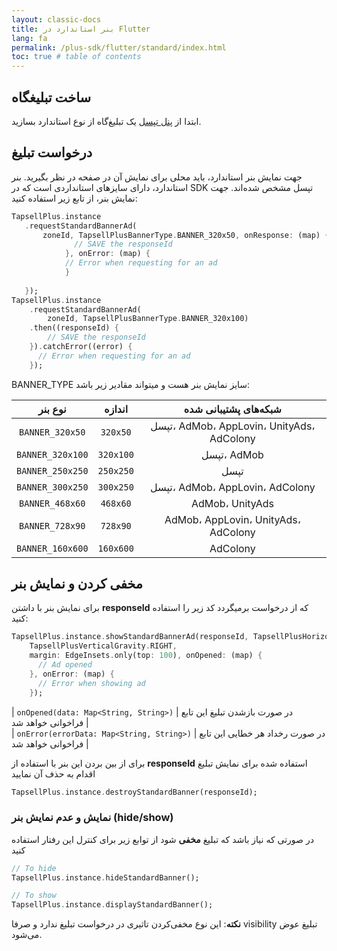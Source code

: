 ```yaml
---
layout: classic-docs
title: بنر استاندارد در Flutter
lang: fa
permalink: /plus-sdk/flutter/standard/index.html
toc: true # table of contents
---
```


## ساخت تبلیغگاه
ابتدا از [پنل تپسل](https://dashboard.tapsell.ir/) یک تبلیغ‌گاه از نوع استاندارد بسازید.

## درخواست تبلیغ
جهت نمایش بنر استاندارد، باید محلی برای نمایش آن در صفحه در نظر بگیرید. بنر استاندارد، دارای سایزهای استانداردی است که در SDK تپسل مشخص شده‌اند. جهت نمایش بنر، از تابع زیر استفاده کنید:


```dart
TapsellPlus.instance
   .requestStandardBannerAd(
       zoneId, TapsellPlusBannerType.BANNER_320x50, onResponse: (map) {
              // SAVE the responseId
            }, onError: (map) {
            // Error when requesting for an ad
            }
              
   });
TapsellPlus.instance
    .requestStandardBannerAd(
        zoneId, TapsellPlusBannerType.BANNER_320x100)
    .then((responseId) {
        // SAVE the responseId
    }).catchError((error) {
      // Error when requesting for an ad
    });
```

BANNER_TYPE سایز نمایش بنر هست و میتواند مقادیر زیر باشد:

|نوع بنر|اندازه|شبکه‌های پشتیبانی شده|
|:----------------:|:-------------:|:------------------:|
| `BANNER_320x50` | `320x50` |       تپسل، AdMob، AppLovin، UnityAds، AdColony    |
| `BANNER_320x100` | `320x100` |      تپسل، AdMob    |
| `BANNER_250x250` | `250x250` |    تپسل  |
| `BANNER_300x250` | `300x250` |   تپسل، AdMob، AppLovin، AdColony |
| `BANNER_468x60` | `468x60` |      AdMob، UnityAds   |
| `BANNER_728x90` | `728x90` |     AdMob، AppLovin، UnityAds، AdColony |
| `BANNER_160x600` | `160x600` |     AdColony |


## مخفی کردن و نمایش بنر
برای نمایش بنر با داشتن **responseId** که از درخواست برمیگردد کد زیر را استفاده کنید:

```dart
TapsellPlus.instance.showStandardBannerAd(responseId, TapsellPlusHorizontalGravity.TOP, 
    TapsellPlusVerticalGravity.RIGHT,
    margin: EdgeInsets.only(top: 100), onOpened: (map) {
      // Ad opened
    }, onError: (map) {
      // Error when showing ad
    });
```

| `onOpened(data: Map<String, String>)` | در صورت بازشدن تبلیغ این تابع فراخوانی خواهد شد |  
| `onError(errorData: Map<String, String>)` | در صورت رخداد هر خطایی این تابع فراخوانی خواهد شد |  




برای از بین بردن این بنر با استفاده از **responseId** استفاده شده برای نمایش تبلیغ اقدام به حذف آن نمایید

```dart
TapsellPlus.instance.destroyStandardBanner(responseId);
```

### نمایش و عدم نمایش بنر (hide/show)

در صورتی که نیاز باشد که تبلیغ **مخفی** شود از توابع زیر برای کنترل این رفتار استفاده کنید

```dart
// To hide
TapsellPlus.instance.hideStandardBanner();

// To show
TapsellPlus.instance.displayStandardBanner();
```

**نکته**: این نوع مخفی‌کردن تاثیری در درخواست تبلیغ ندارد و صرفا visibility تبلیغ عوض می‌شود.
